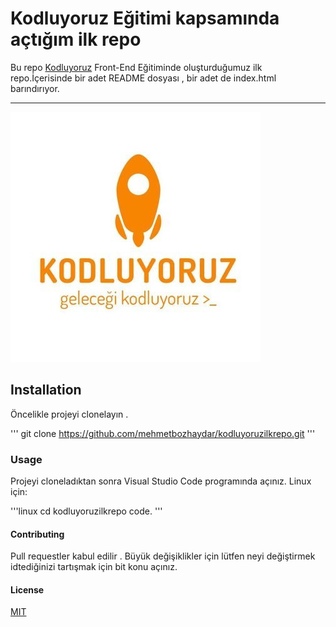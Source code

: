 # Kodluyoruz Eğitimi kapsamında açtığım ilk repo

Bu repo [Kodluyoruz](https://kodluyoruz.org) Front-End Eğitiminde oluşturduğumuz ilk repo.İçerisinde bir adet README dosyası , bir adet de index.html barındırıyor.

----------------------------------------------------------------

![Lorem Picsum Görsel](https://raw.githubusercontent.com/Kodluyoruz/taskforce/git/git/markdown-nedir-nasil-kullaniriz-/figures/kodluyoruz_logo.jpg)

## Installation

Öncelikle projeyi clonelayın .

'''
 git clone https://github.com/mehmetbozhaydar/kodluyoruzilkrepo.git
'''
### Usage

Projeyi cloneladıktan sonra Visual Studio Code programında açınız.
Linux için:

'''linux
 cd kodluyoruzilkrepo
code.
'''

#### Contributing

Pull requestler kabul edilir . Büyük değişiklikler için lütfen neyi değiştirmek idtediğinizi tartışmak için bit konu açınız.

#### License
[MIT](https://choosealicense.com/licenses/mit/)
